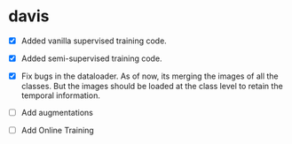 # davis
- [x] Added vanilla supervised training code. 
- [x] Added semi-supervised training code. 
- [x] Fix bugs in the dataloader. As of now, its merging the images of all the classes. But the images should be loaded at the class level to retain the temporal information.  
- [ ] Add augmentations
- [ ] Add Online Training 



